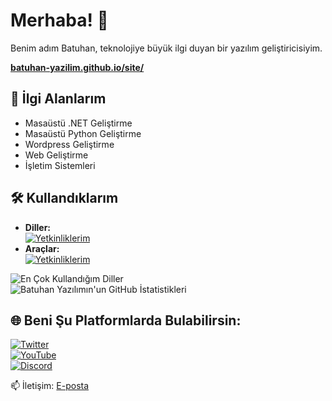 # Merhaba! 👋

Benim adım Batuhan, teknolojiye büyük ilgi duyan bir yazılım geliştiricisiyim.

**[batuhan-yazilim.github.io/site/](https://batuhan-yazilim.github.io/site/)**

## 🚀 İlgi Alanlarım
- Masaüstü .NET Geliştirme
- Masaüstü Python Geliştirme 
- Wordpress Geliştirme 
- Web Geliştirme  
- İşletim Sistemleri 

## 🛠 Kullandıklarım
- **Diller:**\
[![Yetkinliklerim](https://skillicons.dev/icons?i=js,ts,html,css,cs,py,lua)](https://skillicons.dev)  
- **Araçlar:**\
[![Yetkinliklerim](https://skillicons.dev/icons?i=discord,twitter,instagram,facebook,github,visualstudio,vscode,blender,windows,dotnet,pr,ps,ai,robloxstudio,godot)](https://skillicons.dev)

![En Çok Kullandığım Diller](https://github-readme-stats.vercel.app/api/top-langs/?username=sparrow-spw&theme=transparent)  
![Batuhan Yazılımın'un GitHub İstatistikleri](https://github-readme-stats.vercel.app/api?username=sparrow-spw&theme=transparent&show_icons=true)  

## 🌐 Beni Şu Platformlarda Bulabilirsin:

[![Twitter](https://img.shields.io/badge/-Twitter-1DA1F2?style=flat&logo=X&logoColor=white)](https://x.com/batuhanyazilim)  
[![YouTube](https://img.shields.io/badge/-YouTube-FF0000?style=flat&logo=YouTube&logoColor=white)](https://www.youtube.com/@Batuhan_Yazilim)  
[![Discord](https://img.shields.io/badge/-Discord-5865F2?style=flat&logo=Discord&logoColor=white)](https://discord.gg/3ZCbqYMPnf)

📫 İletişim: [E-posta](mailto:batuhanyazilim14@gmail.com)
